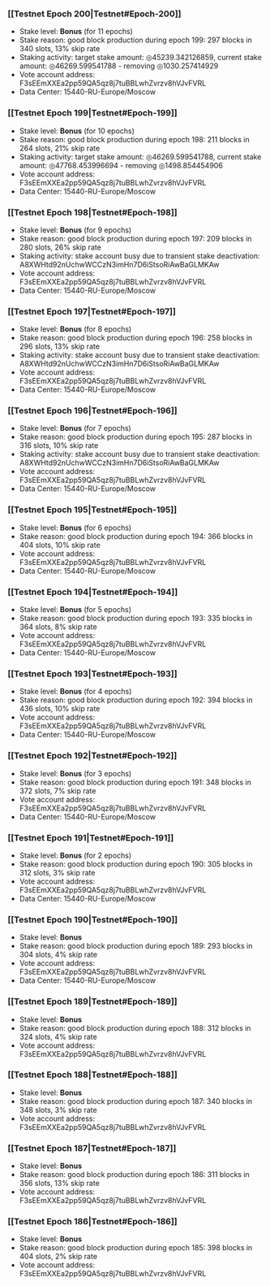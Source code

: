 ### [[Testnet Epoch 200|Testnet#Epoch-200]]
* Stake level: **Bonus** (for 11 epochs)
* Stake reason: good block production during epoch 199: 297 blocks in 340 slots, 13% skip rate
* Staking activity: target stake amount: ◎45239.342126859, current stake amount: ◎46269.599541788 - removing ◎1030.257414929
* Vote account address: F3sEEmXXEa2pp59QA5qz8j7tuBBLwhZvrzv8hVJvFVRL
* Data Center: 15440-RU-Europe/Moscow
### [[Testnet Epoch 199|Testnet#Epoch-199]]
* Stake level: **Bonus** (for 10 epochs)
* Stake reason: good block production during epoch 198: 211 blocks in 264 slots, 21% skip rate
* Staking activity: target stake amount: ◎46269.599541788, current stake amount: ◎47768.453996694 - removing ◎1498.854454906
* Vote account address: F3sEEmXXEa2pp59QA5qz8j7tuBBLwhZvrzv8hVJvFVRL
* Data Center: 15440-RU-Europe/Moscow
### [[Testnet Epoch 198|Testnet#Epoch-198]]
* Stake level: **Bonus** (for 9 epochs)
* Stake reason: good block production during epoch 197: 209 blocks in 280 slots, 26% skip rate
* Staking activity: stake account busy due to transient stake deactivation: A8XWHtd92nUchwWCCzN3imHn7D6iStsoRiAwBaGLMKAw
* Vote account address: F3sEEmXXEa2pp59QA5qz8j7tuBBLwhZvrzv8hVJvFVRL
* Data Center: 15440-RU-Europe/Moscow
### [[Testnet Epoch 197|Testnet#Epoch-197]]
* Stake level: **Bonus** (for 8 epochs)
* Stake reason: good block production during epoch 196: 258 blocks in 296 slots, 13% skip rate
* Staking activity: stake account busy due to transient stake deactivation: A8XWHtd92nUchwWCCzN3imHn7D6iStsoRiAwBaGLMKAw
* Vote account address: F3sEEmXXEa2pp59QA5qz8j7tuBBLwhZvrzv8hVJvFVRL
* Data Center: 15440-RU-Europe/Moscow
### [[Testnet Epoch 196|Testnet#Epoch-196]]
* Stake level: **Bonus** (for 7 epochs)
* Stake reason: good block production during epoch 195: 287 blocks in 316 slots, 10% skip rate
* Staking activity: stake account busy due to transient stake deactivation: A8XWHtd92nUchwWCCzN3imHn7D6iStsoRiAwBaGLMKAw
* Vote account address: F3sEEmXXEa2pp59QA5qz8j7tuBBLwhZvrzv8hVJvFVRL
* Data Center: 15440-RU-Europe/Moscow
### [[Testnet Epoch 195|Testnet#Epoch-195]]
* Stake level: **Bonus** (for 6 epochs)
* Stake reason: good block production during epoch 194: 366 blocks in 404 slots, 10% skip rate
* Vote account address: F3sEEmXXEa2pp59QA5qz8j7tuBBLwhZvrzv8hVJvFVRL
* Data Center: 15440-RU-Europe/Moscow
### [[Testnet Epoch 194|Testnet#Epoch-194]]
* Stake level: **Bonus** (for 5 epochs)
* Stake reason: good block production during epoch 193: 335 blocks in 364 slots, 8% skip rate
* Vote account address: F3sEEmXXEa2pp59QA5qz8j7tuBBLwhZvrzv8hVJvFVRL
* Data Center: 15440-RU-Europe/Moscow
### [[Testnet Epoch 193|Testnet#Epoch-193]]
* Stake level: **Bonus** (for 4 epochs)
* Stake reason: good block production during epoch 192: 394 blocks in 436 slots, 10% skip rate
* Vote account address: F3sEEmXXEa2pp59QA5qz8j7tuBBLwhZvrzv8hVJvFVRL
* Data Center: 15440-RU-Europe/Moscow
### [[Testnet Epoch 192|Testnet#Epoch-192]]
* Stake level: **Bonus** (for 3 epochs)
* Stake reason: good block production during epoch 191: 348 blocks in 372 slots, 7% skip rate
* Vote account address: F3sEEmXXEa2pp59QA5qz8j7tuBBLwhZvrzv8hVJvFVRL
* Data Center: 15440-RU-Europe/Moscow
### [[Testnet Epoch 191|Testnet#Epoch-191]]
* Stake level: **Bonus** (for 2 epochs)
* Stake reason: good block production during epoch 190: 305 blocks in 312 slots, 3% skip rate
* Vote account address: F3sEEmXXEa2pp59QA5qz8j7tuBBLwhZvrzv8hVJvFVRL
* Data Center: 15440-RU-Europe/Moscow
### [[Testnet Epoch 190|Testnet#Epoch-190]]
* Stake level: **Bonus**
* Stake reason: good block production during epoch 189: 293 blocks in 304 slots, 4% skip rate
* Vote account address: F3sEEmXXEa2pp59QA5qz8j7tuBBLwhZvrzv8hVJvFVRL
* Data Center: 15440-RU-Europe/Moscow
### [[Testnet Epoch 189|Testnet#Epoch-189]]
* Stake level: **Bonus**
* Stake reason: good block production during epoch 188: 312 blocks in 324 slots, 4% skip rate
* Vote account address: F3sEEmXXEa2pp59QA5qz8j7tuBBLwhZvrzv8hVJvFVRL
### [[Testnet Epoch 188|Testnet#Epoch-188]]
* Stake level: **Bonus**
* Stake reason: good block production during epoch 187: 340 blocks in 348 slots, 3% skip rate
* Vote account address: F3sEEmXXEa2pp59QA5qz8j7tuBBLwhZvrzv8hVJvFVRL
### [[Testnet Epoch 187|Testnet#Epoch-187]]
* Stake level: **Bonus**
* Stake reason: good block production during epoch 186: 311 blocks in 356 slots, 13% skip rate
* Vote account address: F3sEEmXXEa2pp59QA5qz8j7tuBBLwhZvrzv8hVJvFVRL
### [[Testnet Epoch 186|Testnet#Epoch-186]]
* Stake level: **Bonus**
* Stake reason: good block production during epoch 185: 398 blocks in 404 slots, 2% skip rate
* Vote account address: F3sEEmXXEa2pp59QA5qz8j7tuBBLwhZvrzv8hVJvFVRL